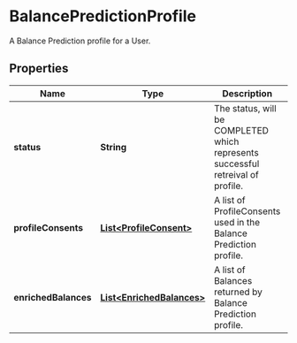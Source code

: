 

# BalancePredictionProfile

A Balance Prediction profile for a User.

## Properties

Name | Type | Description | Notes
------------ | ------------- | ------------- | -------------
**status** | **String** | The status, will be COMPLETED which represents successful retreival of profile. |  [optional]
**profileConsents** | [**List&lt;ProfileConsent&gt;**](ProfileConsent.md) | A list of ProfileConsents used in the Balance Prediction profile. |  [optional]
**enrichedBalances** | [**List&lt;EnrichedBalances&gt;**](EnrichedBalances.md) | A list of Balances returned by Balance Prediction profile. |  [optional]



